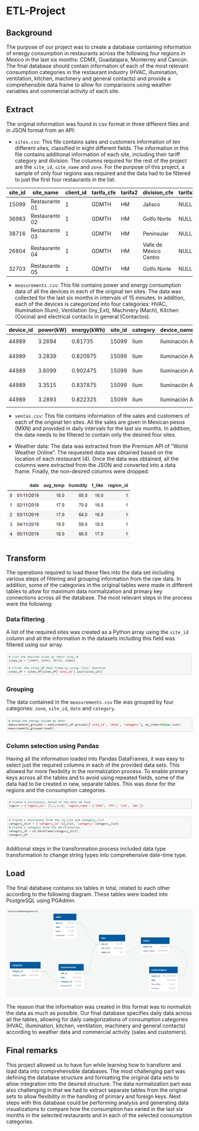 # ETL-Project
## Background
The purpose of our project was to create a database containing information of energy consumption in restaurants across the following four regions in Mexico in the last six months: CDMX, Guadalajara, Monterrey and Cancún. The final database should contain information of each of the most relevant consumption categories in the restaurant industry (HVAC, illumination, ventilation, kitchen, machinery and general contacts) and provide a comprehensible data frame to allow for comparisons using weather variables and commercial activity of each site.

## Extract
The original information was found in csv format in three different files and in JSON format from an API:
* `sites.csv`: This file contains sales and customers information of ten different sites, classified in eight different fields. The information in this file contains additional information of each site, including their tariff category and division. The columns required for the rest of the project are the `site_id`, `site_name` and `zone`. For the purpose of this project, a sample of only four regions was required and the data had to be filtered to just the first four restaurants in the list.

| site_id | site_name      | client_id | tarifa_cfe | tarifa2 | division_cfe           | tarifa3 | zona |
|---------|----------------|-----------|------------|---------|------------------------|---------|------|
| 15099   | Restaurante 01 | 1         | GDMTH      | HM      | Jalisco                | NULL    | GDL  |
| 36983   | Restaurante 02 | 1         | GDMTH      | HM      | Golfo Norte            | NULL    | MTY  |
| 38716   | Restaurante 03 | 1         | GDMTH      | HM      | Peninsular             | NULL    | YUC  |
| 26804   | Restaurante 04 | 1         | GDMTH      | HM      | Valle de México Centro | NULL    | CDMX |
| 32703   | Restaurante 05 | 1         | GDMTH      | HM      | Golfo Norte            | NULL    | MTY  |

* `measurements.csv`: This file contains power and energy consumption data of all the devices in each of the original ten sites. The data was collected for the last six months in intervals of 15 minutes. In addition, each of the devices is categorized into four categories: HVAC, Illumination (Ilum), Ventilation (Iny_Ext), Machinery (Mach), Kitchen (Cocina) and electrical contacts in general (Contactos).

| device_id | power(kW) | energy(kWh) | site_id | category | device_name   | Fecha      | Hora          |
|-----------|-----------|-------------|---------|----------|---------------|------------|---------------|
| 44989     | 3.2694    | 0.81735     | 15099   | Ilum     | Iluminación A | 01/11/2019 | 06:00:00 p.m. |
| 44989     | 3.2839    | 0.820975    | 15099   | Ilum     | Iluminación A | 01/11/2019 | 06:15:00 p.m. |
| 44989     | 3.6099    | 0.902475    | 15099   | Ilum     | Iluminación A | 01/11/2019 | 06:30:00 p.m. |
| 44989     | 3.3515    | 0.837875    | 15099   | Ilum     | Iluminación A | 01/11/2019 | 06:45:00 p.m. |
| 44989     | 3.2893    | 0.822325    | 15099   | Ilum     | Iluminación A | 01/11/2019 | 07:00:00 p.m. |

* `ventas.csv`: This file contains information of the sales and customers of each of the original ten sites. All the sales are given in Mexican pesos (MXN) and provided in daily intervals for the last six months. In addition, the data needs to be filtered to contain only the desired four sites.

* Weather data: The data was extracted from the Premium API of “World Weather Online”. The requested data was obtained based on the location of each restaurant (4). Once the data was obtained, all the columns were extracted from the JSON and converted into a data frame. Finally, the non-desired columns were dropped.

![weather-data](https://github.com/JaviSandoval94/ETL-Project/blob/master/pictures/weather-data.png)

## Transform
The operations required to load these files into the data set including various steps of filtering and grouping information from the raw data. In addition, some of the categories in the original tables were made in different tables to allow for maximum data normalization and primary key connections across all the database. The most relevant steps in the process were the following:
### Data filtering
A list of the required sites was created as a Python array using the `site_id` column and all the information in the datasets including this field was filtered using our array.

![data-filtering](https://github.com/JaviSandoval94/ETL-Project/blob/master/pictures/data-filtering.png)

### Grouping
The data contained in the `measurements.csv` file was grouped by four categories: `zone`, `site_id`, `date` and `category`.

![grouping](https://github.com/JaviSandoval94/ETL-Project/blob/master/pictures/grouping.png)

### Column selection using Pandas
Having all the information loaded into Pandas DataFrames, it was easy to select just the required columns in each of the provided data sets. This allowed for more flexibility in the normalization process. To enable primary keys across all the tables and to avoid using repeated fields, some of the data had to be created in new, separate tables. This was done for the regions and the consumption categories.

![column-selection-1](https://github.com/JaviSandoval94/ETL-Project/blob/master/pictures/column-selection-1.png)

![column-selection-2](https://github.com/JaviSandoval94/ETL-Project/blob/master/pictures/column-selection-2.png)

Additional steps in the transformation process included data type transformation to change string types into comprehensive date-time type.
## Load
The final database contains six tables in total, related to each other according to the following diagram. These tables were loaded into PostgreSQL using PGAdmin.

![db-diagram](https://github.com/JaviSandoval94/ETL-Project/blob/master/pictures/ETL_Project_DB_Diagram.jpeg)

The reason that the information was created in this format was to normalize the data as much as possible. Our final database specifies daily data across all the tables, allowing for daily categorizations of consumption categories (HVAC, illumination, kitchen, ventilation, machinery and general contacts) according to weather data and commercial activity (sales and customers).
## Final remarks
This project allowed us to have fun while learning how to transform and load data into comprehensible databases. The most challenging part was defining the database structure and formatting the original data sets to allow integration into the desired structure. The data normalization part was also challenging in that we had to extract separate tables from the original sets to allow flexibility in the handling of primary and foreign keys. Next steps with this database could be performing analysis and generating data visualizations to compare how the consumption has varied in the last six months in the selected restaurants and in each of the selected consumption categories.
